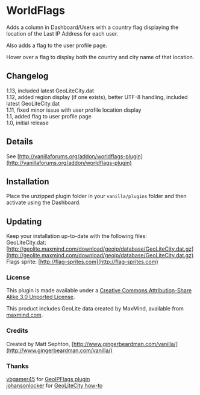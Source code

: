 # WorldFlags

Adds a column in Dashboard/Users with a country flag displaying the location of the Last IP Address for each user.  

Also adds a flag to the user profile page.

Hover over a flag to display both the country and city name of that location.

## Changelog
1.13, included latest GeoLiteCity.dat  
1.12, added region display (if one exists), better UTF-8 handling, included latest GeoLiteCity.dat  
1.11, fixed minor issue with user profile location display  
1.1, added flag to user profile page  
1.0, initial release  

## Details
See [http://vanillaforums.org/addon/worldflags-plugin](http://vanillaforums.org/addon/worldflags-plugin)

## Installation
Place the unzipped plugin folder in your `vanilla/plugins` folder and then activate using the Dashboard.  

## Updating
Keep your installation up-to-date with the following files:  
GeoLiteCity.dat: [http://geolite.maxmind.com/download/geoip/database/GeoLiteCity.dat.gz](http://geolite.maxmind.com/download/geoip/database/GeoLiteCity.dat.gz)  
Flags sprite: [http://flag-sprites.com](http://flag-sprites.com)  

### License
This plugin is made available under a [Creative Commons Attribution-Share Alike 3.0 Unported License](http://creativecommons.org/licenses/by-sa/3.0).

This product includes GeoLite data created by MaxMind, available from [maxmind.com](http://www.maxmind.com).

### Credits
Created by Matt Sephton, [http://www.gingerbeardman.com/vanilla/](http://www.gingerbeardman.com/vanilla/)

### Thanks
[vbgamer45](http://vanillaforums.org/profile/37130/vbgamer45) for [GeoIPFlags plugin](http://vanillaforums.org/addon/895/geoipflags)  
[johansonlocker](http://vanillaforums.org/profile/34685/johansonlocker) for [GeoLiteCity how-to](http://vanillaforums.org/discussion/20311/geo-cities-how-to)  
